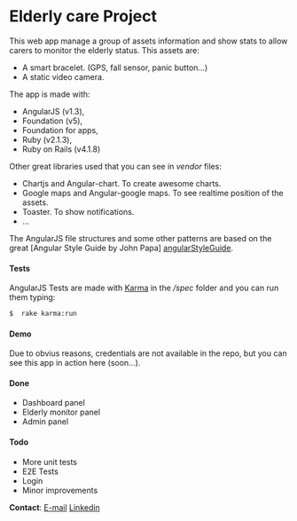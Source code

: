 # Elderly care Project

This web app manage a group of assets information and show stats to allow carers to monitor the elderly status.
This assets are:
- A smart bracelet. (GPS, fall sensor, panic button...)
- A static video camera.

The app is made with:
- AngularJS (v1.3), 
- Foundation (v5), 
- Foundation for apps, 
- Ruby (v2.1.3), 
- Ruby on Rails (v4.1.8)

Other great libraries used that you can see in *vendor* files:
- Chartjs and Angular-chart. To create awesome charts.
- Google maps and Angular-google maps. To see realtime position of the assets.
- Toaster. To show notifications.
- ...

The AngularJS file structures and some other patterns are based on the great [Angular Style Guide by John Papa] [angularStyleGuide].

#### Tests
AngularJS Tests are made with [Karma][karmaWeb] in the */spec* folder and you can run them typing:

```sh
$  rake karma:run
```
#### Demo
Due to obvius reasons, credentials are not available in the repo, but you can see this app in action here (soon...).

#### Done
- Dashboard panel
- Elderly monitor panel
- Admin panel

#### Todo
- More unit tests
- E2E Tests
- Login 
- Minor improvements

**Contact**:
[E-mail][myEmail]
[Linkedin][myLinkedin] 

[angularStyleGuide]:https://github.com/johnpapa/angular-styleguide
[karmaWeb]:http://karma-runner.github.io/0.12/index.html
[myEmail]:mailto:frivanrodriguez@gmail.com
[myLinkedin]:http://es.linkedin.com/pub/francisco-iv%C3%A1n-rodr%C3%ADguez-l%C3%B3pez/a5/9aa/b54
